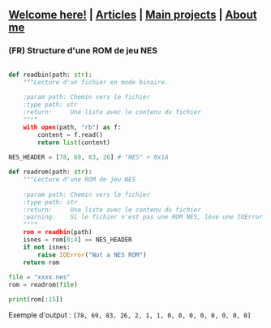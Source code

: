 ## [Welcome here!](https://vpenando.github.io) | [Articles](https://vpenando.github.io/articles.html) | [Main projects](https://vpenando.github.io/projects.html) | [About me](https://vpenando.github.io/about.html)

### (FR) Structure d'une ROM de jeu NES


```py

def readbin(path: str):
    """Lecture d'un fichier en mode binaire.
    
    :param path: Chemin vers le fichier
    :type path: str
    :return:     Une liste avec le contenu du fichier
    """"
    with open(path, "rb") as f:
        content = f.read()
        return list(content)
	
NES_HEADER = [78, 69, 83, 26] # "NES" + 0x1A

def readrom(path: str):
    """Lecture d'une ROM de jeu NES
    
    :param path: Chemin vers le fichier
    :type path: str
    :return:     Une liste avec le contenu du fichier
    :warning:    Si le fichier n'est pas une ROM NES, lève une IOError
    """"
    rom = readbin(path)
    isnes = rom[0:4] == NES_HEADER
    if not isnes:
    	raise IOError("Not a NES ROM")
    return rom
    
file = "xxxx.nes"
rom = readrom(file)

print(rom[:15])
```

Exemple d'output : `[78, 69, 83, 26, 2, 1, 1, 0, 0, 0, 0, 0, 0, 0, 0]`

